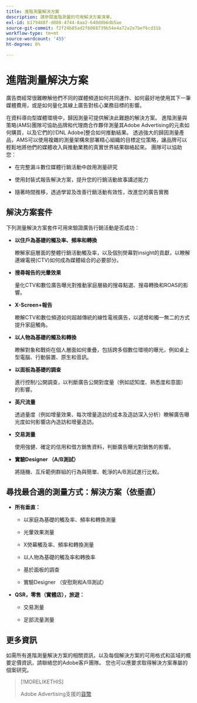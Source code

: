 ```yaml
---
title: 進階測量解決方案
description: 請參閱進階測量的可用解決方案清單。
exl-id: b179488f-d008-4744-8aa2-640d0b6db5ae
source-git-commit: f2f24b85ad2f6068739b54e4a72a2e7bef6cd31b
workflow-type: tm+mt
source-wordcount: '455'
ht-degree: 0%

---
```


# 進階測量解決方案

廣告商經常很難瞭解他們不同的媒體頻道如何共同運作、如何最好地使用其下一筆媒體費用，或是如何量化其線上廣告對核心業務目標的影響。

在資料導向型媒體環境中，歸因測量可提供解決此難題的解決方案。 進階測量與策略(AMS)團隊可協助品牌和代理商合作夥伴測量其Adobe Advertising的元素如何購買，以及它們的[!DNL Adobe]整合如何推動結果。 透過強大的歸因測量產品，AMS可以使用複雜的測量架構來部署精心組織的目標定位策略，讓品牌可以輕鬆地將他們的媒體收入與推動業務的真實世界結果聯絡起來。 團隊可以協助您：

* 在完整漏斗數位媒體行銷活動中啟用測量研究

* 使用封裝式報告解決方案，提升您的行銷活動故事講述能力

* 隨著時間推移，透過學習及改善行銷活動有效性，改進您的廣告實務

## 解決方案套件

下列測量解決方案套件可用來驗證廣告行銷活動是否成功：

* **以住戶為基礎的觸及率、頻率和轉換**

  瞭解家庭層面的整體行銷活動觸及率，以及個別熒幕對insight的貢獻，以瞭解連線電視(CTV)如何成為媒體組合的必要部分。

* **搜尋報告的光暈效果**

  量化CTV和數位廣告曝光對推動家庭層級的搜尋點選、搜尋轉換和ROAS的影響。

* **X-Screen+報告**

  瞭解CTV和數位頻道如何超越傳統的線性電視廣告，以遞增和獨一無二的方式提升家庭觸角。

* **以人物為基礎的觸及和轉換**

  瞭解對象和戰術在個人層面如何重疊，包括跨多個數位環境的曝光，例如桌上型電腦、行動裝置、原生和音訊。

* **以面板為基礎的調查**

  進行控制/公開調查，以判斷廣告公開對度量（例如認知度、熟悉度和意圖）的影響。

* **英尺流量**

  透過量度（例如增量效果、每次增量造訪的成本及造訪深入分析）瞭解廣告曝光度如何影響店內造訪和增量造訪。

* **交易測量**

  使用強健、確定的信用和借方銷售資料，判斷廣告曝光對銷售的影響。

* **實驗Designer （A/B測試）**

  將隨機、互斥範例群組的行為與簡單、乾淨的A/B測試進行比較。

## 尋找最合適的測量方式：解決方案（依垂直）

* **所有垂直：**

   * 以家庭為基礎的觸及率、頻率和轉換測量

   * 光暈效果測量

   * X熒幕觸及率、頻率和轉換測量

   * 以人物為基礎的觸及率和轉換率

   * 基於面板的調查

   * 實驗Designer （安慰劑和A/B測試）

* **QSR，零售（實體店），旅遊：**

   * 交易測量

   * 足部流量測量

## 更多資訊

如需所有進階測量解決方案的相關資訊，以及每個解決方案的可用格式和區域的概要定價資訊，請聯絡您的Adobe客戶團隊。 您也可以應要求取得解決方案專屬的個案研究。

>[!MORELIKETHIS]
>
>Adobe Advertising支援的[貨幣](/help/dsp/currency.md)
